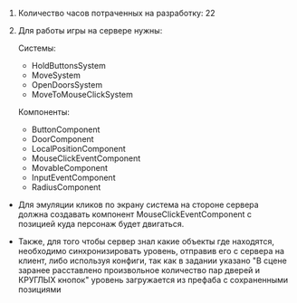 1. Количество часов потраченных на разработку: 22

2. Для работы игры на сервере нужны:

    Системы: 
    - HoldButtonsSystem 
    - MoveSystem
    - OpenDoorsSystem 
    - MoveToMouseClickSystem
    
    Компоненты:
    - ButtonComponent
    - DoorComponent
    - LocalPositionComponent
    - MouseClickEventComponent
    - MovableComponent
    - InputEventComponent
    - RadiusComponent


- Для эмуляции кликов по экрану система на стороне сервера должна создавать компонент MouseClickEventComponent с позицией
    куда персонаж будет двигаться.
    
- Также, для того чтобы сервер знал какие объекты где находятся, необходимо синхронизировать уровень, отправив его 
    с сервера на клиент, либо используя конфиги, так как в задании указано "В сцене заранее расставлено произвольное количество 
    пар дверей и КРУГЛЫХ кнопок" уровень загружается из префаба с сохраненными позициями
